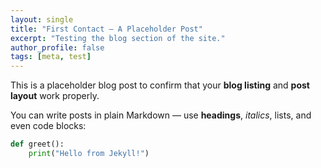 ```yaml
---
layout: single
title: "First Contact — A Placeholder Post"
excerpt: "Testing the blog section of the site."
author_profile: false
tags: [meta, test]
---
```


This is a placeholder blog post to confirm that your **blog listing** and **post layout** work properly.

You can write posts in plain Markdown — use **headings**, *italics*, lists, and even code blocks:

```python
def greet():
    print("Hello from Jekyll!")
